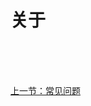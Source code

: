 # 关于

<br/><br/><br/>

<div id="bom">
    <a href="./other_question.md">上一节：常见问题</a>
</div>

<link rel="stylesheet" rev="stylesheet" href="./assets/css/easy-ci.css" type="text/css"/>